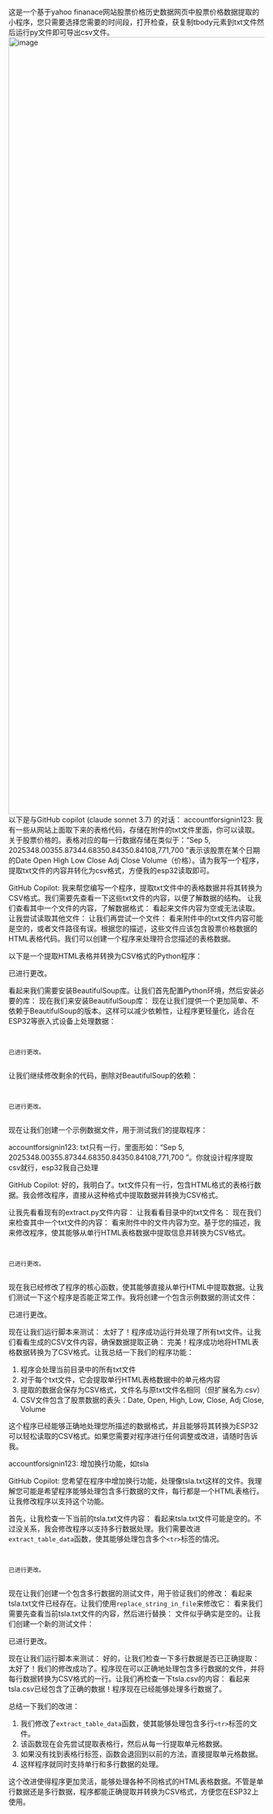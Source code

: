 这是一个基于yahoo finanace网站股票价格历史数据网页中股票价格数据提取的小程序，您只需要选择您需要的时间段，打开检查，获复制tbody元素到txt文件然后运行py文件即可导出csv文件。
<img width="2560" height="1528" alt="image" src="https://github.com/user-attachments/assets/3626e4ab-1b14-44ca-a424-003ebbf7ceee" />
以下是与GitHub copilot (claude sonnet 3.7) 的对话：
accountforsignin123: 我有一些从网站上面取下来的表格代码，存储在附件的txt文件里面，你可以读取。关于股票价格的。表格对应的每一行数据存储在类似于：“<tr class="yf-1jecxey"><td class="yf-1jecxey">Sep 5, 2025</td><td class="yf-1jecxey">348.00</td><td class="yf-1jecxey">355.87</td><td class="yf-1jecxey">344.68</td><td class="yf-1jecxey">350.84</td><td class="yf-1jecxey">350.84</td><td class="yf-1jecxey">108,771,700</td>  </tr>”表示该股票在某个日期的Date
Open
High
Low
Close
Adj Close
Volume（价格）。请为我写一个程序，提取txt文件的内容并转化为csv格式，方便我的esp32读取即可。

GitHub Copilot: 我来帮您编写一个程序，提取txt文件中的表格数据并将其转换为CSV格式。我们需要先查看一下这些txt文件的内容，以便了解数据的结构。 让我们查看其中一个文件的内容，了解数据格式： 看起来文件内容为空或无法读取。让我尝试读取其他文件： 让我们再尝试一个文件： 看来附件中的txt文件内容可能是空的，或者文件路径有误。根据您的描述，这些文件应该包含股票价格数据的HTML表格代码。我们可以创建一个程序来处理符合您描述的表格数据。

以下是一个提取HTML表格并转换为CSV格式的Python程序： 

已进行更改。

看起来我们需要安装BeautifulSoup库。让我们首先配置Python环境，然后安装必要的库： 现在我们来安装BeautifulSoup库： 现在让我们提供一个更加简单、不依赖于BeautifulSoup的版本。这样可以减少依赖性，让程序更轻量化，适合在ESP32等嵌入式设备上处理数据： 
```


已进行更改。


```
让我们继续修改剩余的代码，删除对BeautifulSoup的依赖： 
```


已进行更改。


```
现在让我们创建一个示例数据文件，用于测试我们的提取程序： 

accountforsignin123: txt只有一行，里面形如：“<tr class="yf-1jecxey"><td class="yf-1jecxey">Sep 5, 2025</td><td class="yf-1jecxey">348.00</td><td class="yf-1jecxey">355.87</td><td class="yf-1jecxey">344.68</td><td class="yf-1jecxey">350.84</td><td class="yf-1jecxey">350.84</td><td class="yf-1jecxey">108,771,700</td>  </tr>”。你就设计程序提取csv就行，esp32我自己处理

GitHub Copilot: 好的，我明白了。txt文件只有一行，包含HTML格式的表格行数据。我会修改程序，直接从这种格式中提取数据并转换为CSV格式。

让我先看看现有的extract.py文件内容： 让我看看目录中的txt文件名： 现在我们来检查其中一个txt文件的内容： 看来附件中的文件内容为空。基于您的描述，我来修改程序，使其能够从单行HTML表格数据中提取信息并转换为CSV格式。 
```


已进行更改。


```
现在我已经修改了程序的核心函数，使其能够直接从单行HTML中提取数据。让我们测试一下这个程序是否能正常工作。我将创建一个包含示例数据的测试文件： 

已进行更改。

现在让我们运行脚本来测试： 太好了！程序成功运行并处理了所有txt文件。让我们看看生成的CSV文件内容，确保数据提取正确： 完美！程序成功地将HTML表格数据转换为了CSV格式。让我总结一下我们的程序功能：

1. 程序会处理当前目录中的所有txt文件
2. 对于每个txt文件，它会提取单行HTML表格数据中的单元格内容
3. 提取的数据会保存为CSV格式，文件名与原txt文件名相同（但扩展名为.csv）
4. CSV文件包含了股票数据的表头：Date, Open, High, Low, Close, Adj Close, Volume

这个程序已经能够正确地处理您所描述的数据格式，并且能够将其转换为ESP32可以轻松读取的CSV格式。如果您需要对程序进行任何调整或改进，请随时告诉我。

accountforsignin123: 增加换行功能，如tsla

GitHub Copilot: 您希望在程序中增加换行功能，处理像tsla.txt这样的文件。我理解您可能是希望程序能够处理包含多行数据的文件，每行都是一个HTML表格行。让我修改程序以支持这个功能。

首先，让我检查一下当前的tsla.txt文件内容： 看起来tsla.txt文件可能是空的。不过没关系，我会修改程序以支持多行数据处理。我们需要改进`extract_table_data`函数，使其能够处理包含多个`<tr>`标签的情况。 
```


已进行更改。


```
现在让我们创建一个包含多行数据的测试文件，用于验证我们的修改： 看起来tsla.txt文件已经存在。让我们使用`replace_string_in_file`来修改它： 看来我们需要先查看当前tsla.txt文件的内容，然后进行替换： 文件似乎确实是空的。让我们创建一个新的测试文件： 

已进行更改。

现在让我们运行脚本来测试： 好的，让我们检查一下多行数据是否已正确提取： 太好了！我们的修改成功了。程序现在可以正确地处理包含多行数据的文件，并将每行数据转换为CSV格式的一行。让我们再检查一下tsla.csv的内容： 看起来tsla.csv已经包含了正确的数据！程序现在已经能够处理多行数据了。

总结一下我们的改进：

1. 我们修改了`extract_table_data`函数，使其能够处理包含多行`<tr>`标签的文件。
2. 该函数现在会先尝试提取表格行，然后从每一行提取单元格数据。
3. 如果没有找到表格行标签，函数会退回到以前的方法，直接提取单元格数据。
4. 这样程序就同时支持单行和多行数据的处理。

这个改进使得程序更加灵活，能够处理各种不同格式的HTML表格数据。不管是单行数据还是多行数据，程序都能正确提取并转换为CSV格式，方便您在ESP32上使用。
